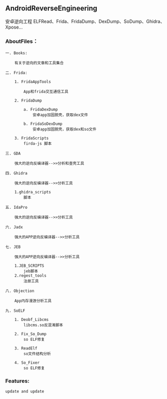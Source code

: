 ## AndroidReverseEngineering

安卓逆向工程
    ELFRead、Frida、FridaDump、DexDump、SoDump、Ghidra、Xpose...

### AboutFiles：

    一. Books:
    
        有关于逆向的文章和工具集合
    
    二. Frida:
    
        1. FridaAppTools
        
            App和frida交互通信工具
    
        2. FridaDump
        
            a. FridaDexDump
                安卓app加固脱壳，获取dex文件
                
            b. FridaSoDexDump
                安卓app加固脱壳，获取dex和so文件
        
        3. FridaScripts
            firda-js 脚本
            
    三. GDA
    
        强大的逆向反编译器-->>分析和查壳工具
    
    四. Ghidra
        
        强大的逆向反编译器-->>分析工具
        
        1.ghidra_scripts
            脚本
        
    五. IdaPro
    
        强大的逆向反编译器-->>分析工具
        
    六. Jadx
    
        强大的APP逆向反编译器-->>分析工具
        
    七. JEB
    
        强大的APP逆向反编译器-->>分析工具
        
        1.JEB_SCRIPTS
            jeb脚本
        2.regest_tools
            注册工具
        
    八. Objection
        
        App内存漫游分析工具
        
    九. SoELF
    
        1. Deobf_Libcms
            libcms.so反混淆脚本
            
        2. Fix_So_Dump
            so ELF修复
        
        3. ReadElf
            so文件结构分析
            
        4. So_Fixer
            so ELF修复
        
    
### Features:
    update and update
